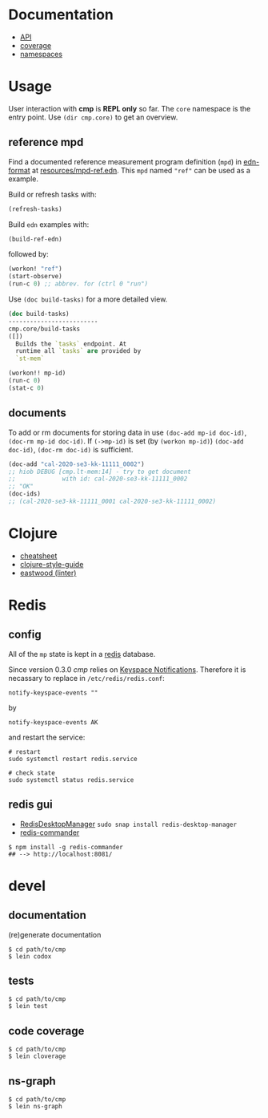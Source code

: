 # Documentation

* [API](./api)
* [coverage](./coverage)
* [namespaces](./graph.png)


# Usage

User interaction with **cmp** is **REPL only** so far. The `core`
namespace is the entry point. Use `(dir cmp.core)` to get an
overview.

## reference mpd

Find a documented reference measurement program definition
(`mpd`) in [edn-format](https://github.com/edn-format/edn) 
at [resources/mpd-ref.edn](../resources/mpd-ref.edn).
This `mpd` named `"ref"` can be used as a example.

Build or refresh tasks with:
```clojure
(refresh-tasks)
```

Build `edn` examples with:

```clojure
(build-ref-edn)
```

followed by:

```clojure
(workon! "ref")
(start-observe)
(run-c 0) ;; abbrev. for (ctrl 0 "run") 
```

Use `(doc build-tasks)` for a more detailed view.

```clojure
(doc build-tasks)
-------------------------
cmp.core/build-tasks
([])
  Builds the `tasks` endpoint. At
  runtime all `tasks` are provided by
  `st-mem` 
```

```clojure
(workon!! mp-id)
(run-c 0)
(stat-c 0)
```

## documents

To add or rm documents for storing data in use
`(doc-add mp-id doc-id)`, `(doc-rm mp-id doc-id)`.
If `(->mp-id)` is set (by `(workon mp-id)`)
`(doc-add doc-id)`, `(doc-rm doc-id)` is sufficient.

```clojure
(doc-add "cal-2020-se3-kk-11111_0002")
;; hiob DEBUG [cmp.lt-mem:14] - try to get document
;;             with id: cal-2020-se3-kk-11111_0002
;; "OK"
(doc-ids)
;; (cal-2020-se3-kk-11111_0001 cal-2020-se3-kk-11111_0002)
```

# Clojure

* [cheatsheet](https://clojure.org/api/cheatsheet)
* [clojure-style-guide](https://github.com/bbatsov/clojure-style-guide)
* [eastwood (linter)](https://github.com/jonase/eastwood)

# Redis
## config

All of the `mp` state is kept in a [redis](https://redis.io) database.

Since version 0.3.0 *cmp* relies on [Keyspace Notifications](https://redis.io/topics/notifications).
Therefore it is necassary to replace in `/etc/redis/redis.conf`:

```shell
notify-keyspace-events ""
```

by

```shell
notify-keyspace-events AK

```

and restart the service:


```shell
# restart
sudo systemctl restart redis.service

# check state
sudo systemctl status redis.service
```

## redis gui

* [RedisDesktopManager](https://github.com/uglide/RedisDesktopManager) `sudo snap install redis-desktop-manager`
* [redis-commander](https://github.com/joeferner/redis-commander)

```shell
$ npm install -g redis-commander
## --> http://localhost:8081/
```

# devel
## documentation

(re)generate documentation

```shell
$ cd path/to/cmp
$ lein codox
```

## tests

```shell
$ cd path/to/cmp
$ lein test
```

## code coverage

```shell
$ cd path/to/cmp
$ lein cloverage
```

## ns-graph

```shell
$ cd path/to/cmp
$ lein ns-graph
```

